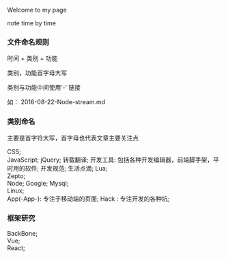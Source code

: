 Welcome to my page

note time by time

### 文件命名规则

时间 + 类别 + 功能

类别，功能首字母大写

类别与功能中间使用‘-’ 链接

如： 2016-08-22-Node-stream.md

### 类别命名

主要是首字符大写，首字母也代表文章主要关注点

CSS;  
JavaScript;
jQuery;
转载翻译;
开发工具: 包括各种开发编辑器，前端脚手架，平时用的软件;
开发规范;
生活点滴;
Lua;  
Zepto;  
Node;
Google;
Mysql;  
Linux;  
App(-App-): 专注于移动端的页面;
Hack : 专注开发的各种坑;

### 框架研究

BackBone;   
Vue;    
React;    
